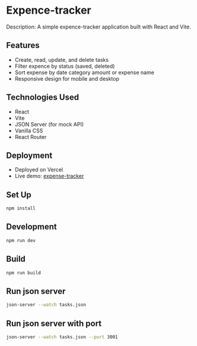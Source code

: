 # Expence-tracker

Description: A simple expence-tracker application built with React and Vite.

## Features
- Create, read, update, and delete tasks
- Filter expence by status (saved, deleted)
- Sort expense by date category amount or expense name  
- Responsive design for mobile and desktop

## Technologies Used
- React
- Vite
- JSON Server (for mock API)
- Vanilla CSS
- React Router

## Deployment
- Deployed on Vercel
- Live demo: [expense-tracker](http://localhost:5173/)

## Set Up

```bash
npm install
```

## Development

```bash
npm run dev
```

## Build

```bash
npm run build
```

## Run json server

```bash
json-server --watch tasks.json
```

## Run json server with port

```bash
json-server --watch tasks.json --port 3001
```
